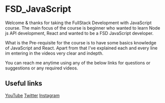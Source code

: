 # FSD_JavaScript

Welcome & thanks for taking the FullStack Development with JavaScript course. The main focus of the course is beginner who wanted to learn Node js API development, React and wanted to be a FSD JavaScript developer.

What is the Pre-requisite for the course is to have some basics knowledge of JavaScript and React. Apart from that I've explained each and every line im entering in the videos very clear and indepth. 

You can reach me anytime using any of the below links for questions or suggestions or any required videos.

## Useful links

[YouTube](www.youtube.com/softwareengineerofficial)
[Twitter](https://twitter.com/Gopipalani28)
[Instagram](https://www.instagram.com/softwarengineerofficial/)
